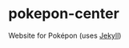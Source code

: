 pokepon-center
==============

Website for Poképon (uses [Jekyll](https://github.com/jekyll/jekyll))
